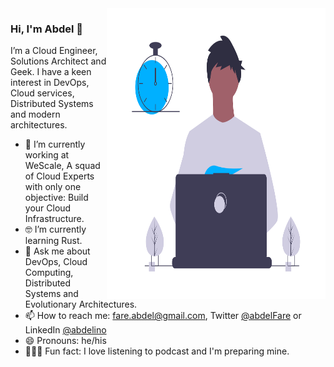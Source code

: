 <img align="right" src="https://github.com/abdelino17/abdelino17/blob/main/undraw_dev_illustration.png" alt="Illustration of a productive dev" width=350px height=465px/>

### Hi, I'm Abdel 👋

I’m a Cloud Engineer, Solutions Architect and Geek. I have a keen interest in DevOps, Cloud services, Distributed Systems and modern architectures.

- 📱   I’m currently working at WeScale, A squad of Cloud Experts with only one objective: Build your Cloud Infrastructure.
- 🤓  I’m currently learning Rust.
- 💬  Ask me about DevOps, Cloud Computing, Distributed Systems and Evolutionary Architectures.
- 📫  How to reach me: fare.abdel@gmail.com, Twitter [@abdelFare](https://twitter.com/abdelFare) or LinkedIn [@abdelino](https://www.linkedin.com/in/abdelino)
- 😄  Pronouns: he/his
- 🚴🏽‍♀️  Fun fact: I love listening to podcast and I'm preparing mine.
